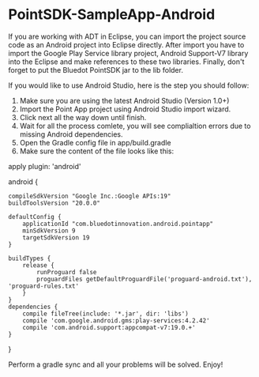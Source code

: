 PointSDK-SampleApp-Android
==========================
If you are working with ADT in Eclipse, you can import the project source code as an Android project into Eclipse directly. After import you have to import the Google Play Service library project, Android Support-V7 library into the Eclipse and make references to these two libraries. Finally,  don't forget to put the Bluedot PointSDK jar to the lib folder. 

If you would like to use Android Studio, here is the step you should follow:

1. Make sure you are using the latest Android Studio (Version 1.0+)
2. Import the Point App project using Android Studio import wizard.
3. Click next all the way down until finish. 
4. Wait for all the process comlete, you will see complialtion errors due to missing Android dependencies.
5. Open the Gradle config file in app/build.gradle
6. Make sure the content of the file looks like this:

apply plugin: 'android'

android {

    compileSdkVersion "Google Inc.:Google APIs:19"
    buildToolsVersion "20.0.0"
    
    defaultConfig {
        applicationId "com.bluedotinnovation.android.pointapp"
        minSdkVersion 9
        targetSdkVersion 19
    }
    
    buildTypes {
        release {
            runProguard false
            proguardFiles getDefaultProguardFile('proguard-android.txt'), 'proguard-rules.txt'
        }
    }
    dependencies {
        compile fileTree(include: '*.jar', dir: 'libs')
        compile 'com.google.android.gms:play-services:4.2.42'
        compile 'com.android.support:appcompat-v7:19.0.+'
    }
}

Perform a gradle sync and all your problems will be solved. Enjoy!
